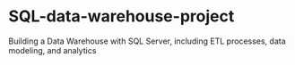# SQL-data-warehouse-project
Building a Data Warehouse with SQL Server, including ETL processes, data modeling, and analytics

